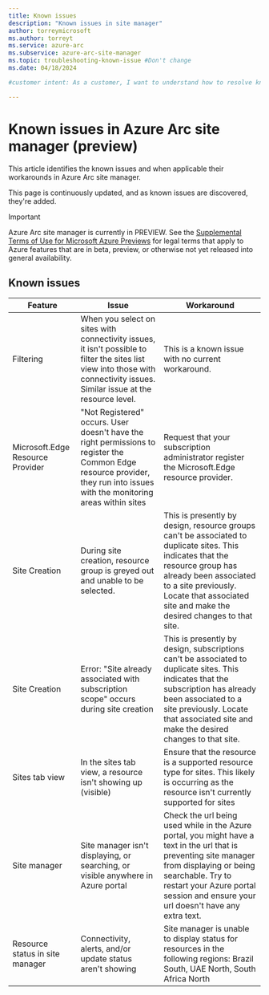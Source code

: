 ```yaml
---
title: Known issues
description: "Known issues in site manager"
author: torreymicrosoft
ms.author: torreyt
ms.service: azure-arc
ms.subservice: azure-arc-site-manager
ms.topic: troubleshooting-known-issue #Don't change
ms.date: 04/18/2024

#customer intent: As a customer, I want to understand how to resolve known issues I experience in site manager.

---
```



# Known issues in Azure Arc site manager (preview)

This article identifies the known issues and when applicable their workarounds in Azure Arc site manager.

This page is continuously updated, and as known issues are discovered, they're added.  

> [!IMPORTANT]
> Azure Arc site manager is currently in PREVIEW.
> See the [Supplemental Terms of Use for Microsoft Azure Previews](https://azure.microsoft.com/support/legal/preview-supplemental-terms/) for legal terms that apply to Azure features that are in beta, preview, or otherwise not yet released into general availability.

## Known issues 

|Feature  |Issue  |Workaround  |
|---------|---------|---------|
| Filtering | When you select on sites with connectivity issues, it isn't possible to filter the sites list view into those with connectivity issues. Similar issue at the resource level. | This is a known issue with no current workaround. |
| Microsoft.Edge Resource Provider | "Not Registered" occurs. User doesn't have the right permissions to register the Common Edge resource provider, they run into issues with the monitoring areas within sites | Request that your subscription administrator register the Microsoft.Edge resource provider. |
| Site Creation | During site creation, resource group is greyed out and unable to be selected. | This is presently by design, resource groups can't be associated to duplicate sites. This indicates that the resource group has already been associated to a site previously. Locate that associated site and make the desired changes to that site. |
| Site Creation | Error: "Site already associated with subscription scope" occurs during site creation | This is presently by design, subscriptions can't be associated to duplicate sites. This indicates that the subscription has already been associated to a site previously. Locate that associated site and make the desired changes to that site. |
| Sites tab view | In the sites tab view, a resource isn't showing up (visible) | Ensure that the resource is a supported resource type for sites. This likely is occurring as the resource isn't currently supported for sites |
| Site manager | Site manager isn't displaying, or searching, or visible anywhere in Azure portal | Check the url being used while in the Azure portal, you might have a text in the url that is preventing site manager from displaying or being searchable. Try to restart your Azure portal session and ensure your url doesn't have any extra text. |
| Resource status in site manager | Connectivity, alerts, and/or update status aren't showing | Site manager is unable to display status for resources in the following regions: Brazil South, UAE North, South Africa North |


